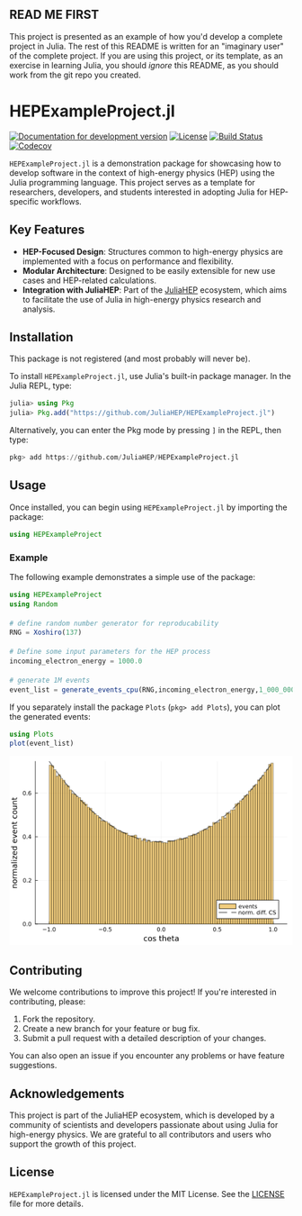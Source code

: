 ## READ ME FIRST

This project is presented as an example of how you'd develop a complete project in Julia. The rest of this README is written for an "imaginary user" of the complete project. If you are using this project, or its template, as an exercise in learning Julia, you should *ignore* this README, as you should work from the git repo you created.

# HEPExampleProject.jl

[![Documentation for development version](https://img.shields.io/badge/docs-dev-blue.svg)](https://JuliaHEP.github.io/HEPExampleProject.jl/dev)
[![License](http://img.shields.io/badge/license-MIT-brightgreen.svg?style=flat)](LICENSE.md)
[![Build Status](https://github.com/JuliaHEP/HEPExampleProject.jl/workflows/CI/badge.svg)](https://github.com/JuliaHEP/HEPExampleProject.jl/actions/workflows/CI.yml)
[![Codecov](https://codecov.io/gh/JuliaHEP/HEPExampleProject.jl/branch/main/graph/badge.svg)](https://codecov.io/gh/JuliaHEP/HEPExampleProject.jl)

`HEPExampleProject.jl` is a demonstration package for showcasing how to develop software
in the context of high-energy physics (HEP) using the Julia programming language. This project
serves as a template for researchers, developers, and students interested in adopting Julia
for HEP-specific workflows.

## Key Features

- **HEP-Focused Design**: Structures common to high-energy physics are implemented with a focus on performance and flexibility.
- **Modular Architecture**: Designed to be easily extensible for new use cases and HEP-related calculations.
- **Integration with JuliaHEP**: Part of the [JuliaHEP](https://github.com/JuliaHEP) ecosystem, which aims to facilitate the use of Julia in high-energy physics research and analysis.

## Installation

This package is not registered (and most probably will never be).

To install `HEPExampleProject.jl`, use Julia's built-in package manager. In the Julia REPL, type:

```julia
julia> using Pkg
julia> Pkg.add("https://github.com/JuliaHEP/HEPExampleProject.jl")
```

Alternatively, you can enter the Pkg mode by pressing `]` in the REPL, then type:

```julia
pkg> add https://github.com/JuliaHEP/HEPExampleProject.jl
```

## Usage

Once installed, you can begin using `HEPExampleProject.jl` by importing the package:

```julia
using HEPExampleProject
```

### Example

The following example demonstrates a simple use of the package:

```julia
using HEPExampleProject
using Random

# define random number generator for reproducability
RNG = Xoshiro(137)

# Define some input parameters for the HEP process
incoming_electron_energy = 1000.0

# generate 1M events
event_list = generate_events_cpu(RNG,incoming_electron_energy,1_000_000)
```

If you separately install the package `Plots` (`pkg> add Plots`), you can plot
the generated events:

```Julia
using Plots
plot(event_list)
```

![event_plot](docs/assets/event_plot.png)

## Contributing

We welcome contributions to improve this project! If you're interested in contributing, please:

1. Fork the repository.
2. Create a new branch for your feature or bug fix.
3. Submit a pull request with a detailed description of your changes.

You can also open an issue if you encounter any problems or have feature suggestions.

## Acknowledgements

This project is part of the JuliaHEP ecosystem, which is developed by a community of scientists
and developers passionate about using Julia for high-energy physics. We are grateful to
all contributors and users who support the growth of this project.

## License

`HEPExampleProject.jl` is licensed under the MIT License.
See the [LICENSE](https://github.com/JuliaHEP/HEPExampleProject.jl/blob/main/LICENSE) file for more details.
